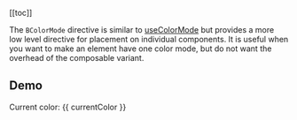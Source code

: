 <DirectiveHeader path="BColorMode/index.ts" title="BColorMode" />

<ContentsSidebar>

[[toc]]

</ContentsSidebar>
<div class="lead mb-5">

The `BColorMode` directive is similar to [useColorMode](../composables/useColorMode.md) but provides a more low level directive for placement on individual components. It is useful when you want to make an element have one color mode, but do not want the overhead of the composable variant.

</div>

## Demo

<HighlightCard>
  <BCard v-b-color-mode="currentColor">
    <BButton @click="changeColor">
      Current color: {{ currentColor }}
    </BButton>
  </BCard>
  <template #html>

```vue
<template>
  <BCard v-b-color-mode="currentColor">
    <BButton @click="changeColor"> Current color: {{ currentColor }} </BButton>
  </BCard>
</template>

<script setup lang="ts">
import {vBColorMode} from 'bootstrap-vue-next'

// Unlike the composable variant, this is not strongly typed by default!
const currentColor = ref<'light' | 'dark'>('dark')

const changeColor = () => {
  currentColor.value = currentColor.value === 'dark' ? 'light' : 'dark'
}
</script>
```

  </template>

</HighlightCard>

<script setup lang="ts">
import {ref} from 'vue'
import {vBColorMode, BButton, BCard} from 'bootstrap-vue-next'
import HighlightCard from '../../components/HighlightCard.vue'
import ContentsSidebar from '../../components/ContentsSidebar.vue'
import DirectiveHeader from './DirectiveHeader.vue'

const currentColor = ref<'light' | 'dark'>('dark')

const changeColor = () => {
  currentColor.value = currentColor.value === 'dark' ? 'light' : 'dark'
}
</script>
